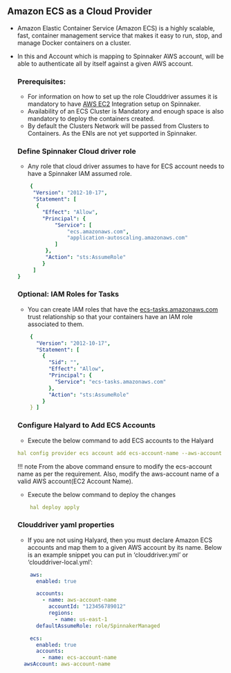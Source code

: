 	
## Amazon ECS as a Cloud Provider

* Amazon Elastic Container Service (Amazon ECS) is a highly scalable, fast, container management
service that makes it easy to run, stop, and manage Docker containers on a cluster.
* In this and Account which is mapping to Spinnaker AWS account, will be able to authenticate all
by itself against a given AWS account.

	### Prerequisites:
	* For information on how to set up the role Clouddriver assumes it is mandatory to have [AWS EC2](https://docs.opsmx.com/setup-spinnaker/cloud-providers/amazon/EC2/) Integration setup on Spinnaker.
	* Availability of an ECS Cluster is Mandatory and enough space is also mandatory to deploy
	the containers created.
	* By default the Clusters Network will be passed from Clusters to Containers. As the ENIs are
	not yet supported in Spinnaker.

	
	### Define Spinnaker Cloud driver role
	
	* Any role that cloud driver assumes to have for ECS account needs to have a Spinnaker IAM assumed role.
	
	```yaml
		{
		 "Version": "2012-10-17",
		 "Statement": [
		  {
			"Effect": "Allow",
			"Principal": {
				"Service": [
					"ecs.amazonaws.com",
					"application-autoscaling.amazonaws.com"
				]
			 },
			 "Action": "sts:AssumeRole"
			}
		 ]
	}
	``` 
	
	### Optional: IAM Roles for Tasks
	* You can create IAM roles that have the [ecs-tasks.amazonaws.com](https://docs.aws.amazon.com/IAM/latest/UserGuide/id_roles_manage_modify.html) trust relationship so that your containers have an IAM role associated to them.
	```yaml
		{
		  "Version": "2012-10-17",
		  "Statement": [
			{
			  "Sid": "",
			  "Effect": "Allow",
			  "Principal": {
				"Service": "ecs-tasks.amazonaws.com"
			  },
			  "Action": "sts:AssumeRole"
			}
		} ]
	```
	
	### Configure Halyard to Add ECS Accounts
	
	* Execute the below command to add ECS accounts to the Halyard
	
	```yaml
	hal config provider ecs account add ecs-account-name --aws-account aws-account-name
	```
	
	!!! note
			From the above command ensure to modify the ecs-account name as per the requirement. Also,
			modify the aws-account name of a valid AWS account(EC2 Account Name).
		
		
	* Execute the below command to deploy the changes
	```yaml
		hal deploy apply
	```
	
	### Clouddriver yaml properties
	* If you are not using Halyard, then you must declare Amazon ECS accounts and map them to a given AWS account by its name. Below is an example snippet you can put in ‘clouddriver.yml’ or ‘clouddriver-local.yml’:
	```yaml
		aws:
		  enabled: true

		  accounts:
			- name: aws-account-name
			  accountId: "123456789012"
			  regions:
				- name: us-east-1
		  defaultAssumeRole: role/SpinnakerManaged

		ecs:
		  enabled: true
		  accounts:
			- name: ecs-account-name
      awsAccount: aws-account-name
	```